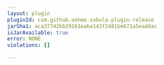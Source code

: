 ```yaml
---
layout: plugin
pluginId: com.github.oehme.sobula.plugin-release
jarSha1: aca37742bb29161eaba143f2481be671a5eaddac
isJarAvailable: true
error: NONE
violations: []

---
```

